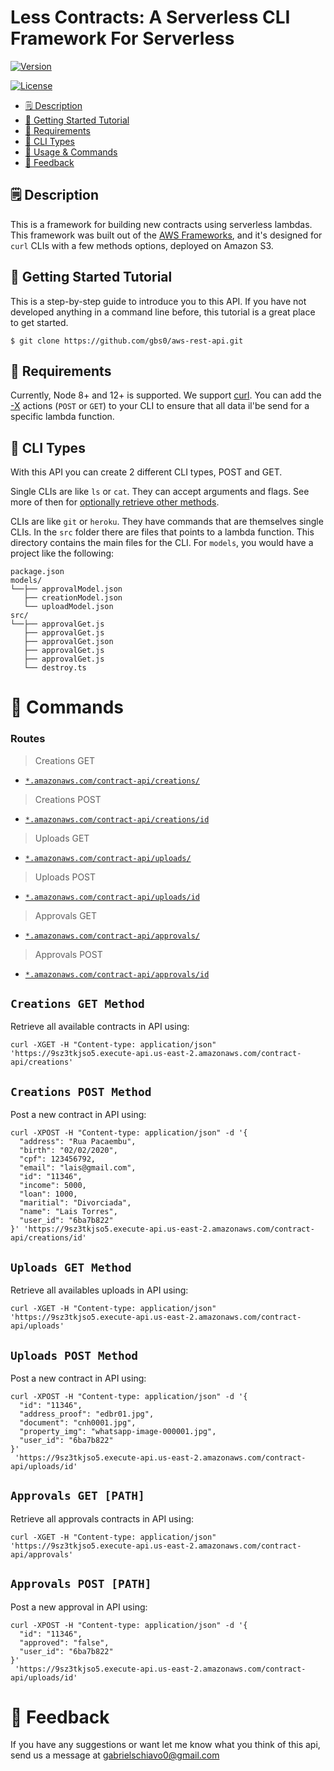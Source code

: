 
Less Contracts: A Serverless CLI Framework For Serverless 
=================================

[![Version](https://img.shields.io/npm/v/oclif.svg)](https://npmjs.org/package/oclif)

[![License](https://img.shields.io/npm/l/oclif.svg)](https://github.com/oclif/oclif/blob/master/package.json)

<!-- toc -->
* [🗒 Description](#-description)
* [🚀 Getting Started Tutorial](#-getting-started-tutorial)
* [📌 Requirements](#-requirements)
* [🌈 CLI Types](#-cli-types)
* [🔨 Usage & Commands](#-commands)
* [📣 Feedback](#-feedback)
<!-- tocstop -->

## 🗒 Description

This is a framework for building new contracts using serverless lambdas.
This framework was built out of the [AWS Frameworks](<AWS_SDK_ADDRESSS>), and 
it's designed for `curl` CLIs with a few methods options, deployed on Amazon S3.


## 🚀 Getting Started Tutorial

This is a step-by-step guide to introduce you to this API. If you have not developed anything in a command line before, this tutorial is a great place to get started.

```
$ git clone https://github.com/gbs0/aws-rest-api.git
```

## 📌 Requirements

Currently, Node 8+ and 12+ is supported. We support [curl](https://nodejs.org/en/about/releases). You can add the [-X](https://www.npmjs.com/package/node) actions (`POST` or `GET`) to your CLI to ensure that all data il'be send for a specific lambda function.

## 🌈 CLI Types

With this API you can create 2 different CLI types, POST and GET.

Single CLIs are like `ls` or `cat`. They can accept arguments and flags. 
See more of then for [optionally retrieve other methods](https://github.com/oclif/command).

CLIs are like `git` or `heroku`. They have commands that are themselves single CLIs. In the `src` folder there are files that points to a lambda function. This directory contains the main files for the CLI. For `models`, you would have a project like the following:

```
package.json
models/
└──├── approvalModel.json
   ├── creationModel.json
   └── uploadModel.json
src/
└──├── approvalGet.js
   ├── approvalGet.js
   ├── approvalGet.json
   ├── approvalGet.js
   ├── approvalGet.js
   └── destroy.ts
```



# 🔨 Commands

### Routes
<!-- commands -->
> Creations GET
* [`*.amazonaws.com/contract-api/creations/`](#creations-get-path)
> Creations POST
* [`*.amazonaws.com/contract-api/creations/id`](#creations-post-path)
> Uploads GET
* [`*.amazonaws.com/contract-api/uploads/`](#uploads-get-path)
> Uploads POST
* [`*.amazonaws.com/contract-api/uploads/id`](#uploads-post-path)
> Approvals GET
* [`*.amazonaws.com/contract-api/approvals/`](#approvals-get-path)
> Approvals POST
* [`*.amazonaws.com/contract-api/approvals/id`](#approvals-post-path)


## `Creations GET Method`

Retrieve all available contracts in API using:



```
curl -XGET -H "Content-type: application/json" 'https://9sz3tkjso5.execute-api.us-east-2.amazonaws.com/contract-api/creations'
```



## `Creations POST Method`

Post a new contract in API using:


```
curl -XPOST -H "Content-type: application/json" -d '{
  "address": "Rua Pacaembu",
  "birth": "02/02/2020",
  "cpf": 123456792,
  "email": "lais@gmail.com",
  "id": "11346",
  "income": 5000,
  "loan": 1000,
  "maritial": "Divorciada",
  "name": "Lais Torres",
  "user_id": "6ba7b822"
}' 'https://9sz3tkjso5.execute-api.us-east-2.amazonaws.com/contract-api/creations/id'
```


## `Uploads GET Method`

Retrieve all availables uploads in API using:


```
curl -XGET -H "Content-type: application/json" 'https://9sz3tkjso5.execute-api.us-east-2.amazonaws.com/contract-api/uploads'
```



## `Uploads POST Method`

Post a new contract in API using:



```
curl -XPOST -H "Content-type: application/json" -d '{
  "id": "11346",
  "address_proof": "edbr01.jpg",
  "document": "cnh0001.jpg",
  "property_img": "whatsapp-image-000001.jpg",
  "user_id": "6ba7b822"
}'
 'https://9sz3tkjso5.execute-api.us-east-2.amazonaws.com/contract-api/uploads/id'
```


## `Approvals GET [PATH]`

Retrieve all approvals contracts in API using:

```
curl -XGET -H "Content-type: application/json" 'https://9sz3tkjso5.execute-api.us-east-2.amazonaws.com/contract-api/approvals'
```



## `Approvals POST [PATH]`

Post a new approval in API using:


```
curl -XPOST -H "Content-type: application/json" -d '{
  "id": "11346",
  "approved": "false",
  "user_id": "6ba7b822"
}'
 'https://9sz3tkjso5.execute-api.us-east-2.amazonaws.com/contract-api/uploads/id'
```



# 📣 Feedback

If you have any suggestions or want let me know what you think of this api, send us a message at <gabrielschiavo0@gmail.com>
